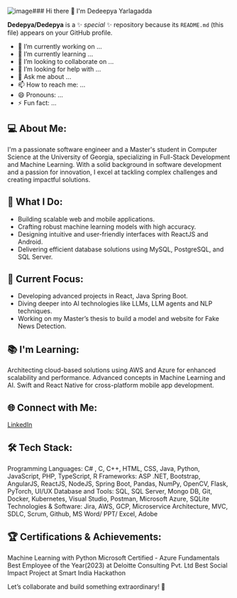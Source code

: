 ![image](https://github.com/user-attachments/assets/4c6fcbb3-1d8b-4f3f-9bb7-1cf2c1cfd92c)### Hi there 👋 I'm Dedeepya Yarlagadda

**Dedepya/Dedepya** is a ✨ _special_ ✨ repository because its `README.md` (this file) appears on your GitHub profile.


- 🔭 I’m currently working on ...
- 🌱 I’m currently learning ...
- 👯 I’m looking to collaborate on ...
- 🤔 I’m looking for help with ...
- 💬 Ask me about ...
- 📫 How to reach me: ...
- 😄 Pronouns: ...
- ⚡ Fun fact: ...


## 💻 About Me:
I'm a passionate software engineer and a Master's student in Computer Science at the University of Georgia, specializing in Full-Stack Development and Machine Learning. With a solid background in software development and a passion for innovation, I excel at tackling complex challenges and creating impactful solutions.

## 🌟 What I Do:
- Building scalable web and mobile applications.
- Crafting robust machine learning models with high accuracy.
- Designing intuitive and user-friendly interfaces with ReactJS and Android.
- Delivering efficient database solutions using MySQL, PostgreSQL, and SQL Server.

## 🚀 Current Focus:
- Developing advanced projects in React, Java Spring Boot.
- Diving deeper into AI technologies like LLMs, LLM agents and NLP techniques.
- Working on my Master’s thesis to build a model and website for Fake News Detection.

## 📚 I'm Learning:
Architecting cloud-based solutions using AWS and Azure for enhanced scalability and performance.
Advanced concepts in Machine Learning and AI.
Swift and React Native for cross-platform mobile app development.

## 🌐 Connect with Me:
 [LinkedIn](https://www.linkedin.com/in/dedeepya-yarlagadda-45a29a18b)


## 🛠️ Tech Stack:
Programming Languages: C# , C, C++, HTML, CSS, Java, Python, JavaScript, PHP, TypeScript, R
Frameworks: ASP .NET, Bootstrap, AngularJS, ReactJS, NodeJS, Spring Boot, Pandas, NumPy, OpenCV, Flask, PyTorch, UI/UX
Database and Tools: SQL, SQL Server, Mongo DB, Git, Docker, Kubernetes, Visual Studio, Postman, Microsoft Azure, SQLite
Technologies & Software: Jira, AWS, GCP, Microservice Architecture, MVC, SDLC, Scrum, Github, MS Word/ PPT/ Excel, Adobe

## 🏆 Certifications & Achievements:
Machine Learning with Python
Microsoft Certified - Azure Fundamentals
Best Employee of the Year(2023) at Deloitte Consulting Pvt. Ltd
Best Social Impact Project at Smart India Hackathon


Let’s collaborate and build something extraordinary! 🚀
